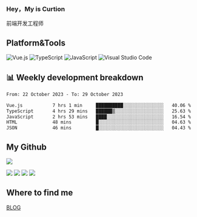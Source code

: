 ### Hey，My is Curtion
前端开发工程师
## Platform&Tools

![Vue.js](https://img.shields.io/badge/-Vue.js-4FC08D?style=flat-square&logo=Vue.js&logoColor=white)
![TypeScript](https://img.shields.io/badge/-TypeScript-007ACC?style=flat-square&logo=typescript&logoColor=white)
![JavaScript](https://img.shields.io/badge/-JavaScript-F7DF1E?style=flat-square&logo=javascript&logoColor=black)
![Visual Studio Code](https://img.shields.io/badge/-VSCode-007ACC?style=flat-square&logo=Visual-Studio-Code&logoColor=white)

## 📊 Weekly development breakdown

<!--START_SECTION:waka-->

```txt
From: 22 October 2023 - To: 29 October 2023

Vue.js           7 hrs 1 min     ██████████░░░░░░░░░░░░░░░   40.06 %
TypeScript       4 hrs 29 mins   ██████▒░░░░░░░░░░░░░░░░░░   25.63 %
JavaScript       2 hrs 53 mins   ████░░░░░░░░░░░░░░░░░░░░░   16.54 %
HTML             48 mins         █░░░░░░░░░░░░░░░░░░░░░░░░   04.63 %
JSON             46 mins         █░░░░░░░░░░░░░░░░░░░░░░░░   04.43 %
```

<!--END_SECTION:waka-->

## My Github

![](http://github-profile-summary-cards.vercel.app/api/cards/profile-details?username=curtion&theme=nord_bright)

![](http://github-profile-summary-cards.vercel.app/api/cards/stats?username=curtion&theme=nord_bright)
![](http://github-profile-summary-cards.vercel.app/api/cards/productive-time?username=curtion&theme=nord_bright&utcOffset=8)
![](http://github-profile-summary-cards.vercel.app/api/cards/repos-per-language?username=curtion&theme=nord_bright)
![](http://github-profile-summary-cards.vercel.app/api/cards/most-commit-language?username=curtion&theme=nord_bright)

## Where to find me

[BLOG](https://blog.3gxk.net)
